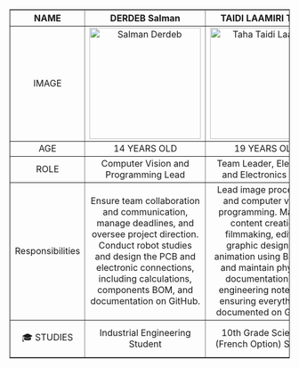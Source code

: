 <table border="1" style="width: 100%; border-collapse: collapse;">
    <thead>
        <tr>
            <th style="text-align: center; vertical-align: middle;">NAME</th>
            <th style="text-align: center; vertical-align: middle;">DERDEB Salman</th>
            <th style="text-align: center; vertical-align: middle;">TAIDI LAAMIRI TAHA</th>
            <th style="text-align: center; vertical-align: middle;">TAIDI LAAMIRI MORTADA</th>
        </tr>
    </thead>
    <tbody>
        <tr>
            <td style="text-align: center; vertical-align: middle;">IMAGE</td>
            <td style="text-align: center; vertical-align: middle;"><img src="https://github.com/user-attachments/assets/70c6ed95-7fce-4ee0-840e-6f5b5265e15e" width="200" alt="Salman Derdeb"></td>
            <td style="text-align: center; vertical-align: middle;"><img src="https://github.com/user-attachments/assets/23f7989c-80eb-4c4a-bd4e-48854502ae04" width="200" alt="Taha Taidi Laamiri"></td>
            <td style="text-align: center; vertical-align: middle;"><img src="https://github.com/user-attachments/assets/5c9d1a28-243c-4c6f-8052-82998c2a2ced" width="200" alt="Mortada Taidi Laamiri"></td>
        </tr>
        <tr>
            <td style="text-align: center; vertical-align: middle;">AGE</td>
            <td style="text-align: center; vertical-align: middle;">14 YEARS OLD</td>
            <td style="text-align: center; vertical-align: middle;">19 YEARS OLD</td>
            <td style="text-align: center; vertical-align: middle;">16 YEARS OLD</td>
        </tr>
        <tr>
            <td style="text-align: center; vertical-align: middle;">ROLE</td>
            <td style="text-align: center; vertical-align: middle;">Computer Vision and Programming Lead</td>
            <td style="text-align: center; vertical-align: middle;">Team Leader, Electrical and Electronics Lead</td>
            <td style="text-align: center; vertical-align: middle;">Fabrication and Conception Lead</td>
        </tr>
        <tr>
            <td style="text-align: center; vertical-align: middle;">Responsibilities</td>
            <td style="text-align: center; vertical-align: middle;">Ensure team collaboration and communication, manage deadlines, and oversee project direction. Conduct robot studies and design the PCB and electronic connections, including calculations, components BOM, and documentation on GitHub.</td>
            <td style="text-align: center; vertical-align: middle;">Lead image processing and computer vision programming. Manage content creation, filmmaking, editing, graphic design, 3D animation using Blender, and maintain physical documentation and engineering notebook, ensuring everything is documented on GitHub.</td>
            <td style="text-align: center; vertical-align: middle;">Responsible for taking measurements, designing the robot from scratch, 3D printing parts, assembling the robot and mechanical components, testing, and documenting all parts on GitHub for new designs and improvements.</td>
        </tr>
        <tr>
            <td style="text-align: center; vertical-align: middle;">🎓 STUDIES</td>
            <td style="text-align: center; vertical-align: middle;">Industrial Engineering Student</td>
            <td style="text-align: center; vertical-align: middle;">10th Grade Scientific (French Option) Student</td>
            <td style="text-align: center; vertical-align: middle;">11th Grade Physics and Math (French Option) Student</td>
        </tr>
    </tbody>
</table>
